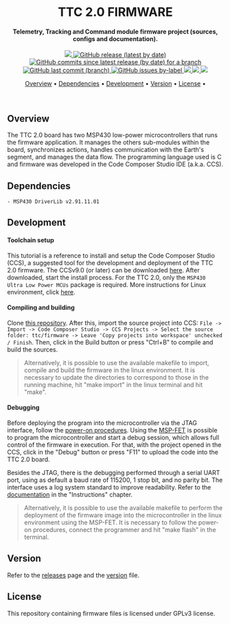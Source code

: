 <h1 align="center">
    <br>
    TTC 2.0 FIRMWARE
    <br>
</h1>

<h4 align="center">Telemetry, Tracking and Command module firmware project (sources, configs and documentation).</h4>

<p align="center">
    <a href="https://github.com/spacelab-ufsc/spacelab#versioning">
        <img src="https://img.shields.io/badge/status-in%20development-red?style=for-the-badge">
    </a>
    <a href="https://github.com/spacelab-ufsc/ttc2/releases">
        <img alt="GitHub release (latest by date)" src="https://img.shields.io/github/v/release/spacelab-ufsc/ttc2?style=for-the-badge">
    </a>
    <a href="https://github.com/spacelab-ufsc/ttc2/blob/dev_firmware/firmware/version.h">
        <img alt="GitHub commits since latest release (by date) for a branch" src="https://img.shields.io/github/commits-since/spacelab-ufsc/ttc2/latest/dev_firmware?style=for-the-badge">
    </a>
    <a href="https://github.com/spacelab-ufsc/ttc2/commits/master">
        <img alt="GitHub last commit (branch)" src="https://img.shields.io/github/last-commit/spacelab-ufsc/ttc2/dev_firmware?style=for-the-badge">
    </a>
    <a href="">
        <img alt="GitHub issues by-label" src="https://img.shields.io/github/issues/spacelab-ufsc/ttc2/firmware?style=for-the-badge">
    </a>
    <a href="https://github.com/spacelab-ufsc/ttc2/blob/master/firmware/main.c">
        <img src="https://img.shields.io/badge/language-C-green?style=for-the-badge">
    </a>
    <a href="">
        <img src="https://img.shields.io/badge/IDE%20tool-CCS%20v9.0-yellow?style=for-the-badge">
    </a>
    <a href="#license">
        <img src="https://img.shields.io/badge/license-GPL3-yellow?style=for-the-badge">
    </a>
</p>

<p align="center">
    <a href="#overview">Overview</a> •
    <a href="#dependencies">Dependencies</a> •
    <a href="#development">Development</a> •
    <a href="#version">Version</a> •
    <a href="#license">License</a> •
</p>

<br>

## Overview

The TTC 2.0 board has two MSP430 low-power microcontrollers that runs the firmware application. It manages the others sub-modules within the board, synchronizes actions, handles communication with the Earth's segment, and manages the data flow. The programming language used is C and firmware was developed in the Code Composer Studio IDE (a.k.a. CCS). 

## Dependencies

	- MSP430 DriverLib v2.91.11.01

## Development

#### Toolchain setup

This tutorial is a reference to install and setup the Code Composer Studio (CCS), a suggested tool for the development and deployment of the TTC 2.0 firmware. The CCSv9.0 (or later) can be downloaded [here](http://software-dl.ti.com/ccs/esd/documents/ccs_downloads.html). After downloaded, start the install process. For the TTC 2.0, only the `MSP430 Ultra Low Power MCUs` package is required. More instructions for Linux environment, click [here](https://software-dl.ti.com/ccs/esd/documents/ccs_linux_host_support.html). 

#### Compiling and building
	
Clone [this repository](https://github.com/spacelab-ufsc/ttc2.git). After this, import the source project into CCS:
`File -> Import -> Code Composer Studio -> CCS Projects -> Select the source folder: ttc/firmware -> Leave 'Copy projects into workspace' unchecked / Finish`. Then, click in the Build button or press "Ctrl+B" to compile and build the sources. 

> Alternatively, it is possible to use the available makefile to import, compile and build the firmware in the linux environment. It is necessary to update the directories to correspond to those in the running machine, hit "make import" in the linux terminal and hit "make".  

#### Debugging

Before deploying the program into the microcontroller via the JTAG interface, follow the [power-on procedures](https://github.com/spacelab-ufsc/ttc2/tree/dev_hardware/hardware#power-on-procedure). Using the [MSP-FET](http://www.ti.com/tool/MSP-FET) is possible to program the microcontroller and start a debug session, which allows full control of the firmware in execution. For that, with the project opened in the CCS, click in the "Debug" button or press "F11" to upload the code into the TTC 2.0 board.

Besides the JTAG, there is the debugging performed through a serial UART port, using as default a baud rate of 115200, 1 stop bit, and no parity bit. The interface uses a log system standard to improve readability. Refer to the [documentation](https://github.com/spacelab-ufsc/ttc2/tree/master/doc) in the "Instructions" chapter.

> Alternatively, it is possible to use the available makefile to perform the deployment of the firmware image into the microcontroller in the linux environment using the MSP-FET. It is necessary to follow the power-on procedures, connect the programmer and hit "make flash" in the terminal.  

## Version

Refer to the [releases](https://github.com/spacelab-ufsc/ttc2/releases) page and the [version](https://github.com/spacelab-ufsc/ttc2/blob/master/firmware/version.h) file.

## License

This repository containing firmware files is licensed under GPLv3 license.
